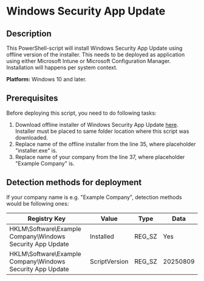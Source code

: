 # Windows Security App Update

## Description 
This PowerShell-script will install Windows Security App Update using offline version of the installer.
This needs to be deployed as application using either Microsoft Intune or Microsoft Configuration Manager. Installation will happens per system context.

**Platform:** Windows 10 and later.

## Prerequisites
Before deploying this script, you need to do following tasks:
1. Download offline installer of Windows Security App Update [here](https://support.microsoft.com/en-us/topic/windows-security-app-update-a6ac7d2e-b1bf-44c0-a028-41720a242da3). Installer must be placed to same folder location where this script was downloaded.
2. Replace name of the offline installer from the line 35, where placeholder "installer.exe" is.
3. Replace name of your company from the line 37, where placeholder "Example Company" is.

## Detection methods for deployment
If your company name is e.g. "Example Company", detection methods would be following ones:

| Registry Key | Value | Type | Data |
| -------- | ------- | ------- |------- |
| HKLM\Software\Example Company\Windows Security App Update | Installed | REG_SZ | Yes
| HKLM\Software\Example Company\Windows Security App Update | ScriptVersion | REG_SZ | 20250809
